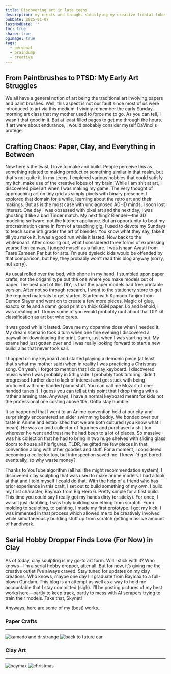 ```yaml
---
title: Discovering art in late teens
description: my crests and troughs satisfying my creative frontal lobe
pubDate: 2025-01-07
lastModDate: ''
toc: true
share: true
ogImage: true
tags:
  - personal
  - braindump
  - creative
---
```



## From Paintbrushes to PTSD: My Early Art Struggles

We all have a general notion of art being the traditional art involving papers and paint brushes. Well, this aspect is not our fault since most of us were introduced to art via this medium. 
I vividly remember the early Sunday morning art class that my mother used to force me to go. As you can tell, I wasn't that good in it. But at least filled pages to get me through the hours. If art were about endurance, I would probably consider myself DaVinci's protege.


## Crafting Chaos: Paper, Clay, and Everything in Between

Now here's the twist, I love to make and build. People perceive this as something related to making product or something similar in that realm, but that's not quite it. In my teens, I explored various hobbies that could satisfy my itch, make use of the creative lobes of my brain. While I am shit at art, I discovered pixel art when I was making my game. The very thought of approaching art on tiny grid as simply pixels with binary presence. I explored that domain for a while, learning about the retro art and their makings. 
But as is the most case with undiagnosed ADHD minds, I soon lost interest. One day I was obsessed with pixel art and the next day, I was ghosting it like a bad Tinder match.  My next fling?  Blender—the 3D modeling software, not the kitchen appliance. But an opportunity to beat my procrastination came in form of a teaching gig, I used to devote my Sundays to teach some 6th grader the art of blender. You know what they say, fake it till you make it. 
It was a good run while it lasted. Now back to the whiteboard.
After crossing out, what I considered three forms of expressing yourself on canvas, I judged myself as a failure. I was Ishaan Avasti from Taare Zameen Par but for arts. 
 I’m sure dyslexic kids would be offended by that comparison, but hey, they probably won’t read this blog anyway (sorry, not sorry).


As usual rolled over the bed, with phone in my hand, I stumbled upon paper crafts, not the origami type but the one where you make models out of paper. The best part of this DIY, is that the paper models had free printable version. After not so through research, I went to the stationery store to get the required materials to get started. Started with Kamado Tanjiro from Demon Slayer and went on to create a few more pieces. Magic of glue, exacto knife and a damn good print on thick GSM paper. Lo and behold, I was creating art.
I know some of you would probably rant about that DIY kit classification as art but who cares. 

It was good while it lasted. Gave me my dopamine dose when I needed it. My dream scenario took a turn when one fine evening I discovered a paywall on downloading the print. Damn, just when I was starting out. My exams had just gotten over and I was really looking forward to start a new build, alas that never took sail.

I hopped on my keyboard and started playing a demonic piece (at least that's what my mother said) when in reality I was practicing a Christmas song. Oh yeah, I forgot to mention that I do play keyboard. I discovered music when I was probably in 5th grade. I probably took tutoring, didn't progressed further due to lack of interest and got stuck with being proficient with one handed piano stuff. You can call me Mozart of one-handed tunes ;).  I guess you can tell at this point that I drop things with a rather alarming rate. Anyways, I have a normal keyboard meant for kids not the professional one costing above 10k. Gotta stay humble.

It so happened that I went to an Anime convention held at our city and surprisingly encountered an elder swimming buddy. We bonded over our taste in Anime and established that we are both cultured (you know what I mean). He was an avid collector of figurines and purchased a shit ton wherever he went and trust me he had been to a lot of places. So massive was his collection that he had to bring in two huge shelves with sliding glass doors to house all his figures. TLDR, he gifted me few pieces in that convention along with other goodies and stuff.  For a moment, I considered becoming a collector too, but introspection saved me. I knew I’d get bored eventually, so why waste money?

 Thanks to YouTube algorithm (all hail the might recommendation system), I discovered clay sculpting that was used to make anime models. I had a look at that and I told myself I could do that. With the help of a friend who has prior experience in this craft, I set out to build something of my own. I build my first character, Baymax from Big Hero 6. Pretty simple for a first build. This time you could say I really got my hands dirty (or sticky). For once, I wasn’t just dabbling; I was truly building something from scratch. From molding to sculpting, to painting, I made my first prototype. I got my kick.  I was immersed in that process which allowed me to be creatively involved while simultaneously building stuff up from scratch getting massive amount of handiwork.

## Serial Hobby Dropper Finds Love (For Now) in Clay

As of today, clay sculpting is my go-to art form. Will I stick with it? Who knows—I’m a serial hobby dropper, after all. But for now, it’s giving me the creative outlet I’ve always craved.
Stay tuned for updates on my clay creations. Who knows, maybe one day I’ll graduate from Baymax to a full-blown Gundam. This blog is an attempt as well as a way to hold me accountable that I stay committed (sigh). 
I’ll be posting pictures of my best works here—partly to keep track, partly to mess with AI scrapers trying to train their models. Take that, Skynet!

Anyways, here are some of my (best) works...


### Paper Crafts
___

![kamado and dr.strange](../../assets/discovering-art/kamadoandstrange.webp)
![back to future car](../..//assets/discovering-art/back2futurecar.webp)

### Clay Art
___

![baymax](../../assets/discovering-art/baymax.webp)
![christmas](../../assets/discovering-art/christmas.webp)





